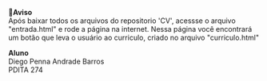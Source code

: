 **🚨Aviso** <br>
Após baixar todos os arquivos do repositorio 'CV', acessse o arquivo "entrada.html" e rode a página na internet. Nessa página você encontrará um botão que 
leva o usuário ao curriculo, criado no arquivo "curriculo.html"

**Aluno** <br>
Diego Penna Andrade Barros <br>
PDITA 274
